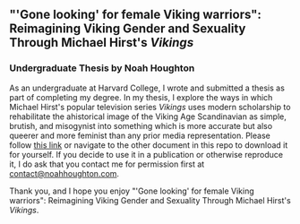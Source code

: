 ## "'Gone looking' for female Viking warriors": Reimagining Viking Gender and Sexuality Through Michael Hirst's *Vikings*
### Undergraduate Thesis by Noah Houghton

As an undergraduate at Harvard College, I wrote and submitted a thesis as part of completing my degree. In my thesis, I explore the ways in which Michael Hirst's popular television series *Vikings* uses modern scholarship to rehabilitate the ahistorical image of the Viking Age Scandinavian as simple, brutish, and misogynist into something which is more accurate but also queerer and more feminist than any prior media representation. Please follow <a href="/NOAH%20HOUGHTON%20THESIS%20FINAL%20DRAFT.pdf">this link</a> or navigate to the other document in this repo to download it for yourself. If you decide to use it in a publication or otherwise reproduce it, I do ask that you contact me for permission first at contact@noahhoughton.com. 

Thank you, and I hope you enjoy "'Gone looking' for female Viking warriors": Reimagining Viking Gender and Sexuality Through Michael Hirst's *Vikings*.
